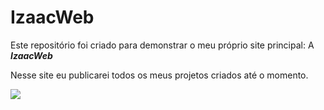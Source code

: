 # IzaacWeb
Este repositório foi criado para demonstrar o meu próprio site principal: A _**IzaacWeb**_

Nesse site eu publicarei todos os meus projetos criados até o momento.

![](https://media.tenor.com/nq-mZmaKK4UAAAAi/halo-infinite.gif)
